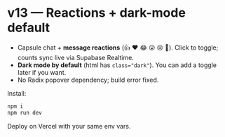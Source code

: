 # v13 — Reactions + dark-mode default

- Capsule chat + **message reactions** (👍 ❤️ 😂 😮 😢 👏). Click to toggle; counts sync live via Supabase Realtime.
- **Dark mode by default** (html has `class="dark"`). You can add a toggle later if you want.
- No Radix popover dependency; build error fixed.

Install:
```bash
npm i
npm run dev
```
Deploy on Vercel with your same env vars.
